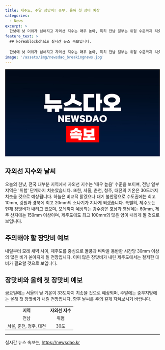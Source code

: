 ```yaml
---
title: 제주도, 주말 장맛비! 중부, 올해 첫 장마 예상
categories:
  - News
excerpt: >
  한낮에 낮 더위가 심해지고 자외선 지수는 매우 높아, 특히 전남 일부는 위험 수준까지 치솟음. 서울, 춘천, 청주, 대전의 기온은 30도까지 치솟고, 수도권에는 최고 10mm, 강원과 경북에는 최고 20mm의 소나기가 예상됨. 장마 구름이 북상하여 제주도 남해안과 남부지방에 확대되고, 예상 강수량은 호남과 영남에 최고 60mm, 제주 산지에 150mm 이상, 제주도에도 최고 100mm로 예상됨. 특히, 제주도는 돌풍과 벼락을 동반한 세찬 비로 시간당 30mm 이상이 쏟아질 것으로 전망되며, 이에 대비가 필요함.
feature_text: >
  ## koreablockchain 실시간 뉴스 속보입니다.

  한낮에 낮 더위가 심해지고 자외선 지수는 매우 높아, 특히 전남 일부는 위험 수준까지 치솟음. 서울, 춘천, 청주, 대전의 기온은 30도까지 치솟고, 수도권에는 최고 10mm, 강원과 경북에는 최고 20mm의 소나기가 예상됨. 장마 구름이 북상하여 제주도 남해안과 남부지방에 확대되고, 예상 강수량은 호남과 영남에 최고 60mm, 제주 산지에 150mm 이상, 제주도에도 최고 100mm로 예상됨. 특히, 제주도는 돌풍과 벼락을 동반한 세찬 비로 시간당 30mm 이상이 쏟아질 것으로 전망되며, 이에 대비가 필요함.
image: '/assets/img/newsdao_breakingnews.jpg'
---
```


<p><img src="/assets/img/newsdao_breakingnews.jpg" alt="koreablockchain 속보" /></p>

<h2 data-ke-size="size26">자외선 지수와 날씨</h2>

<p data-ke-size="size16">오늘의 한낮, 전국 대부분 지역에서 자외선 지수는 '매우 높음' 수준을 보이며, 전남 일부 지역은 '위험' 단계까지 치솟았습니다. 또한, 서울, 춘천, 청주, 대전의 기온은 30도까지 치솟을 것으로 예상됩니다. 하늘은 비교적 맑겠으나 대기 불안정으로 수도권에는 최고 10mm, 강원과 경북에 최고 20mm의 소나기가 지나게 되겠습니다. 특별히, 제주도는 현재 장맛비가 내리고 있으며, 모레까지 예상되는 강수량은 호남과 영남에는 60mm, 제주 산지에는 150mm 이상이며, 제주도에도 최고 100mm의 많은 양이 내리게 될 것으로 보입니다.</p>

<h2 data-ke-size="size26">주의해야 할 장맛비 예보</h2>

<p data-ke-size="size16">내일부터 모레 새벽 사이, 제주도를 중심으로 돌풍과 벼락을 동반한 시간당 30mm 이상의 많은 비가 쏟아지게 될 전망입니다. 이미 많은 장맛비가 내린 제주도에서는 철저한 대비가 필요할 것으로 보입니다.</p>

<h2 data-ke-size="size26">장맛비와 올해 첫 장맛비 예보</h2>

<p data-ke-size="size16">금요일에는 서울의 낮 기온이 33도까지 치솟을 것으로 예상되며, 주말에는 중부지방에는 올해 첫 장맛비가 내릴 전망입니다. 향후 날씨를 주의 깊게 지켜보시기 바랍니다.</p>

<table>
    <tr>
        <td style="text-align: center;"><b>지역</b></td>
        <td style="text-align: center;"><b>자외선 지수</b></td>
    </tr>
    <tr>
        <td style="text-align: center;">전남</td>
        <td style="text-align: center;">위험</td>
    </tr>
    <tr>
        <td style="text-align: center;">서울, 춘천, 청주, 대전</td>
        <td style="text-align: center;">30도</td>
    </tr>
</table>

<p><hr></p>
실시간 뉴스 속보는, <a href="https://newsdao.kr" rel="dofollow">https://newsdao.kr</a>


